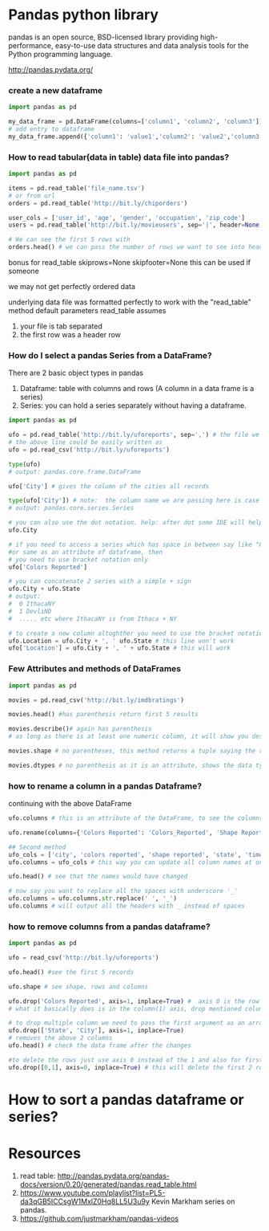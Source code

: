 # Pandas python library

pandas is an open source, BSD-licensed library providing high-performance, easy-to-use data structures and data analysis tools for the Python programming language.

http://pandas.pydata.org/

### create a new dataframe

```python
import pandas as pd

my_data_frame = pd.DataFrame(columns=['column1', 'column2', 'column3'])
# add entry to dataframe
my_data_frame.append({'column1': 'value1','column2': 'value2','column3': 'value3'})
```

### How to read tabular(data in table) data file into pandas?

```python
import pandas as pd

items = pd.read_table('file_name.tsv')
# or from url
orders = pd.read_table('http://bit.ly/chiporders')

user_cols = ['user_id', 'age', 'gender', 'occupation', 'zip_code']
users = pd.read_table('http://bit.ly/movieusers', sep='|', header=None, names=user_cols) # here the separator used by the file was | pipe, also we are passing the header info as names.

# We can see the first 5 rows with
orders.head() # we can pass the number of rows we want to see into head()
```

bonus
for read_table
skiprows=None
skipfooter=None
this can be used if someone

we may not get perfectly ordered data

underlying data file was formatted perfectly to work with the "read_table" method default parameters
read_table assumes
1. your file is tab separated
2. the first row was a header row

### How do I select a pandas Series from a DataFrame?
There are 2 basic object types in pandas
1. Dataframe: table with columns and rows (A column in a data frame is a series)
2. Series:  you can hold a series separately without having a dataframe.

```python
import pandas as pd

ufo = pd.read_table('http://bit.ly/uforeports', sep=',') # the file we are reading is a csv comma separated file.
# the above line could be easily written as
ufo = pd.read_csv('http://bit.ly/uforeports')

type(ufo)
# output: pandas.core.frame.DataFrame

ufo['City'] # gives the column of the cities all records

type(ufo['City']) # note:  the column name we are passing here is case sensitive
# output: pandas.core.series.Series

# you can also use the dot notation. help: after dot some IDE will help with a tab or something
ufo.City

# if you need to access a series which has space in between say like "Colors Reported"
#or same as an attribute of dataframe, then
# you need to use bracket notation only
ufo['Colors Reported']

# you can concatenate 2 series with a simple + sign
ufo.City + ufo.State
# output:
#  0 IthacaNY
#  1 DevliND
#  ..... etc where IthacaNY is from Ithaca + NY

# to create a new column altoghther you need to use the bracket notation. Dot notation won't work
ufo.Location = ufo.City + ', ' ufo.State # this line won't work
ufo['Location'] = ufo.City + ', ' + ufo.State # this will work

```

### Few Attributes and methods of DataFrames

```python
import pandas as pd

movies = pd.read_csv('http://bit.ly/imdbratings')

movies.head() #has parenthesis return first 5 results

movies.describe()# again has parenthesis
# as long as there is at least one numeric column, it will show you descriptive statistics of all numeric columns

movies.shape # no parentheses, this method returns a tuple saying the rows, columns our dataframe has

movies.dtypes # no parenthesis as it is an attribute, shows the data types of each columns
```

### how to rename a column in a pandas Dataframe?

continuing with the above DataFrame
```python
ufo.columns # this is an attribute of the DataFrame, to see the columns

ufo.rename(columns={'Colors Reported': 'Colors_Reported', 'Shape Reported': 'Shape_Reported', inplace=True})

## Second method
ufo_cols = ['city', 'colors reported', 'shape reported', 'state', 'time']
ufo.columns = ufo_cols # this way you can update all column names at once

ufo.head() # see that the names would have changed

# now say you want to replace all the spaces with underscore '_'
ufo.columns = ufo.columns.str.replace(' ', '_')
ufo.columns # will output all the headers with _ instead of spaces

```

### how to remove columns from a pandas dataframe?

```python
import pandas as pd

ufo = read_csv('http://bit.ly/uforeports')

ufo.head() #see the first 5 records

ufo.shape # see shape, rows and columns

ufo.drop('Colors Reported', axis=1, inplace=True) #  axis 0 is the row axis, and axis 1 is column axis
# what it basically does is in the column(1) axis, drop mentioned column and we want this operation to occur inplace.

# to drop multiple column we need to pass the first argument as an array of column names
ufo.drop(['State', 'City'], axis=1, inplace=True)
# removes the above 2 columns
ufo.head() # check the data frame after the changes

#to delete the rows just use axis 0 instead of the 1 and also for first argument pass the labels
ufo.drop([0,1], axis=0, inplace=True) # this will delete the first 2 rows of the data frame.
```

# How to sort a pandas dataframe or series?

# Resources
1. read table: http://pandas.pydata.org/pandas-docs/version/0.20/generated/pandas.read_table.html
2. https://www.youtube.com/playlist?list=PL5-da3qGB5ICCsgW1MxlZ0Hq8LL5U3u9y Kevin Markham series on pandas.
3. https://github.com/justmarkham/pandas-videos
